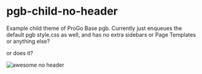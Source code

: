 # pgb-child-no-header
Example child theme of ProGo Base pgb. Currently just enqueues the default pgb style.css as well, and has no extra sidebars or Page Templates or anything else?

or does it?

![awesome no header](https://raw.github.com/chousmith/pgb-child-no-header/master/screenshot.png)
